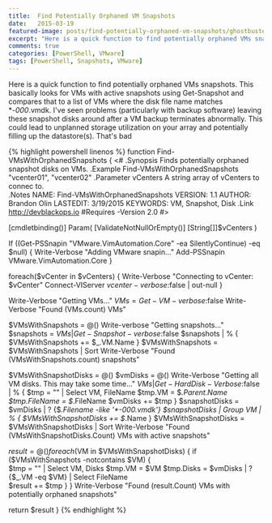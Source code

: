 ```yaml
---
title:  Find Potentially Orphaned VM Snapshots
date:   2015-03-19
featured-image: posts/find-potentially-orphaned-vm-snapshots/ghostbusters.gif
excerpt: "Here is a quick function to find potentially orphaned VMs snapshots. This basically looks for VMs with active snapshots using Get-Snapshot and compares that to a list of VMs where the disk file name matches *-*000*.vmdk."
comments: true
categories: [PowerShell, VMware]
tags: [PowerShell, Snapshots, VMware]
---
```


Here is a quick function to find potentially orphaned VMs snapshots. This basically looks for VMs with active snapshots using Get-Snapshot and compares that to a list of VMs where the disk file name matches *-*000*.vmdk. I've seen problems (particularly with backup software) leaving these snapshot disks around after a VM backup terminates abnormally. This could lead to unplanned storage utilization on your array and potentially filling up the datastore(s). That's bad

{% highlight powershell linenos %}
function Find-VMsWithOrphanedSnapshots {
  <#
    .Synopsis
      Finds potentially orphaned snapshot disks on VMs.
    .Example
      Find-VMsWithOrphanedSnapshots "vcenter01", "vcenter02"
    .Parameter vCenters
      A string array of vCenters to connec to.    
    .Notes
      NAME: Find-VMsWithOrphanedSnapshots
      VERSION: 1.1
      AUTHOR: Brandon Olin
      LASTEDIT: 3/19/2015
      KEYWORDS: VM, Snapshot, Disk
    .Link
      http://devblackops.io
    #Requires -Version 2.0
  #>

  [cmdletbinding()]
  Param(
    [ValidateNotNullOrEmpty()]
    [String[]]$vCenters
  )

  If ((Get-PSSnapin "VMware.VimAutomation.Core" -ea SilentlyContinue) -eq $null) {
    Write-Verbose "Adding VMware snapin..."
    Add-PSSnapin VMware.VimAutomation.Core
  }

  foreach($vCenter in $vCenters) {
    Write-Verbose "Connecting to vCenter: $vCenter"
    Connect-VIServer $vcenter -verbose:$false | out-null
  }

  Write-Verbose "Getting VMs..."
  $VMs = Get-VM -verbose:$false
  Write-Verbose "Found $($VMs.count) VMs"

  $VMsWithSnapshots = @()
  Write-verbose "Getting snapshots..."
  $snapshots = $VMs | Get-Snapshot -verbose:$false
  $snapshots | % {
    $VMsWithSnapshots += $_.VM.Name
  }
  $VMsWithSnapshots = $VMsWithSnapshots | Sort
  Write-Verbose "Found $($VMsWithSnapshots.count) snapshots"

  $VMsWithSnapshotDisks = @()
  $vmDisks = @()
  Write-Verbose "Getting all VM disks. This may take some time..."
  $VMs | Get-HardDisk -Verbose:$false | % {
    $tmp = "" | Select VM, FileName
    $tmp.VM = $_.Parent.Name
    $tmp.FileName = $_.FileName
    $vmDisks += $tmp
  }
  $snapshotDisks = $vmDisks | ? {$_.Filename -like '*-*000*.vmdk'}
  $snapshotDisks | Group VM | % {
    $VMsWithSnapshotDisks += $_.Name
  }
  $VMsWithSnapshotDisks = $VMsWithSnapshotDisks | Sort
  Write-Verbose "Found $($VMsWithSnapshotDisks.Count) VMs with active snapshots"

  $result = @()
  foreach ($VM in $VMsWithSnapshotDisks) {
    if ($VMsWithSnapshots -notcontains $VM) {			
      $tmp = "" | Select VM, Disks
      $tmp.VM = $VM
      $tmp.Disks = $vmDisks | ? {$_.VM -eq $VM} | Select FileName					
      $result += $tmp
    }
  }
  Write-Verbose "Found $($result.Count) VMs with potentially orphaned snapshots"

  return $result
}
{% endhighlight %}

